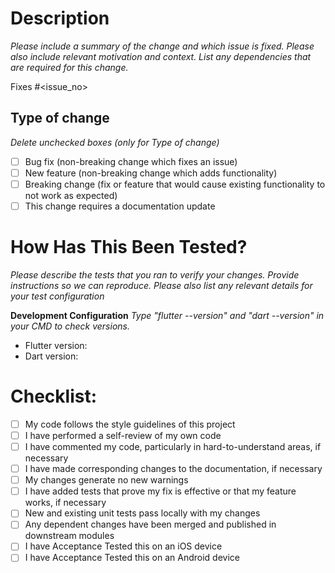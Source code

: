 # Description

*Please include a summary of the change and which issue is fixed. Please also include relevant motivation and context. List any dependencies that are required for this change.*

Fixes #\<issue_no>

## Type of change
*Delete unchecked boxes (only for Type of change)*

- [ ] Bug fix (non-breaking change which fixes an issue)
- [ ] New feature (non-breaking change which adds functionality)
- [ ] Breaking change (fix or feature that would cause existing functionality to not work as expected)
- [ ] This change requires a documentation update

# How Has This Been Tested?

*Please describe the tests that you ran to verify your changes. Provide instructions so we can reproduce. Please also list any relevant details for your test configuration*


**Development Configuration**
*Type "flutter --version" and "dart --version" in your CMD to check versions.*

* Flutter version:
* Dart version:

# Checklist:

- [ ] My code follows the style guidelines of this project
- [ ] I have performed a self-review of my own code
- [ ] I have commented my code, particularly in hard-to-understand areas, if necessary
- [ ] I have made corresponding changes to the documentation, if necessary
- [ ] My changes generate no new warnings
- [ ] I have added tests that prove my fix is effective or that my feature works, if necessary
- [ ] New and existing unit tests pass locally with my changes
- [ ] Any dependent changes have been merged and published in downstream modules
- [ ] I have Acceptance Tested this on an iOS device
- [ ] I have Acceptance Tested this on an Android device
